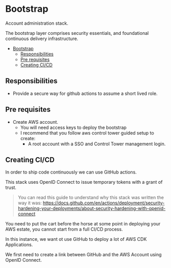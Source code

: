 # Bootstrap

Account administration stack.

The bootstrap layer comprises security essentials, and foundational continuous delivery infrastructure.

- [Bootstrap](#bootstrap)
  - [Responsibilities](#responsibilities)
  - [Pre requisites](#pre-requisites)
  - [Creating CI/CD](#creating-cicd)

## Responsibilities

- Provide a secure way for github actions to assume a short lived role.

## Pre requisites

- Create AWS account.
  - You will need access keys to deploy the bootstrap
  - I recommend that you follow aws control tower guided setup to create:
    - A root account with a SSO and Control Tower management login.

## Creating CI/CD

In order to ship code continuously we can use GitHub actions.

This stack uses OpenID Connect to issue temporary tokens with a grant of trust.

>You can read this guide to understand why this stack was written the way it was: https://docs.github.com/en/actions/deployment/security-hardening-your-deployments/about-security-hardening-with-openid-connect

You need to put the cart before the horse at some point in deploying your AWS estate, you cannot start from a full CI/CD process.

In this instance, we want ot use GitHub to deploy a lot of AWS CDK Applications.

We first need to create a link between GitHub and the AWS Account using OpenID Connect.



